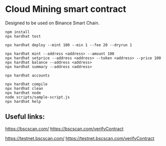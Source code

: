 # Cloud Mining smart contract

Designed to be used on Binance Smart Chain.

```shell
npm install
npx hardhat test

npx hardhat deploy --mint 100 --min 1 --fee 20 --dryrun 1

npx hardhat mint --address <address> --amount 100
npx hardhat setprice --address <address> --token <address> --price 100
npx hardhat balance --address <address>
npx hardhat summary --address <address>

npx hardhat accounts

npx hardhat compile
npx hardhat clean
npx hardhat node
node scripts/sample-script.js
npx hardhat help
```

## Useful links:

https://bscscan.com/
https://bscscan.com/verifyContract

https://testnet.bscscan.com/
https://testnet.bscscan.com/verifyContract
